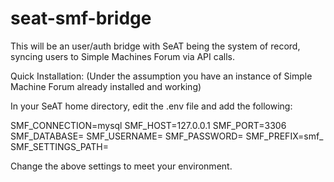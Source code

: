 # seat-smf-bridge
This will be an user/auth bridge with SeAT being the system of record,  syncing users to Simple Machines Forum via API calls.

Quick Installation:
(Under the assumption you have an instance of Simple Machine Forum already installed and working)

In your SeAT home directory, edit the .env file and add the following:

SMF_CONNECTION=mysql
SMF_HOST=127.0.0.1
SMF_PORT=3306
SMF_DATABASE=<name of the SMF database>
SMF_USERNAME=<username to the SMF database>
SMF_PASSWORD=<password to the SMF database>
SMF_PREFIX=smf_
SMF_SETTINGS_PATH=<The full directory path to SMF Forum installation>

Change the above settings to meet your environment.

